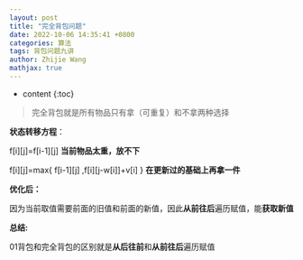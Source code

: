 ```yaml
---
layout: post
title: "完全背包问题"
date: 2022-10-06 14:35:41 +0800
categories: 算法
tags: 背包问题九讲
author: Zhijie Wang
mathjax: true
---
```


* content
{:toc}

> 完全背包就是所有物品只有拿（可重复）和不拿两种选择

**状态转移方程**：

f[i][j]=f[i-1][j] **当前物品太重，放不下**

f[i][j]=max{ f[i-1][j] ,f[i][j-w[i]]+v[i] } **在更新过的基础上再拿一件**

**优化后：**

因为当前取值需要前面的旧值和前面的新值，因此**从前往后**遍历赋值，能**获取新值**

**总结:**

01背包和完全背包的区别就是**从后往前**和**从前往后**遍历赋值
